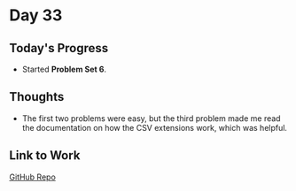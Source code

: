 # Day 33

## Today's Progress
- Started **Problem Set 6**.

## Thoughts
- The first two problems were easy, but the third problem made me read the documentation on how the CSV extensions work, which was helpful.

## Link to Work
[GitHub Repo](https://github.com/V-Paritosh/CS50-Python)